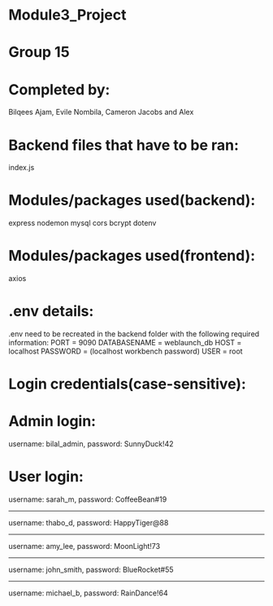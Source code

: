 # Module3_Project
# Group 15
# Completed by: 
Bilqees Ajam, Evile Nombila, Cameron Jacobs and Alex 
# Backend files that have to be ran:
index.js

# Modules/packages used(backend):
express
nodemon
mysql
cors
bcrypt
dotenv

# Modules/packages used(frontend):
axios 

# .env details:
.env need to be recreated in the backend folder with the following required information:
PORT = 9090
DATABASENAME = weblaunch_db
HOST = localhost
PASSWORD = (localhost workbench password)
USER = root

# Login credentials(case-sensitive):
# Admin login:
username: bilal_admin,
password: SunnyDuck!42

# User login:
username: sarah_m,
password: CoffeeBean#19

----------

username: thabo_d,
password: HappyTiger@88

----------

username: amy_lee,
password: MoonLight!73

----------

username: john_smith,
password: BlueRocket#55

----------

username: michael_b,
password: RainDance!64
